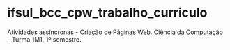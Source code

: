 # ifsul_bcc_cpw_trabalho_curriculo
Atividades assíncronas - Criação de Páginas Web.
Ciência da Computação - Turma 1M1, 1º semestre.
